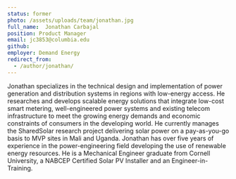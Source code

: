```yaml
---
status: former
photo: /assets/uploads/team/jonathan.jpg
full_name:  Jonathan Carbajal
position: Product Manager
email: jc3853@columbia.edu
github:
employer: Demand Energy
redirect_from:
  - /author/jonathan/
---
```

Jonathan specializes in the technical design and implementation of power generation and distribution systems in regions with low-energy access.  He researches and develops scalable energy solutions that integrate low-cost smart metering, well-engineered power systems and existing telecom infrastructure to meet the growing energy demands and economic constraints of consumers in the developing world.  He currently manages the SharedSolar research project delivering solar power on a pay-as-you-go basis to MVP sites in Mali and Uganda. Jonathan has over five years of experience in the power-engineering field developing the use of renewable energy resources.  He is a Mechanical Engineer graduate from Cornell University, a NABCEP Certified Solar PV Installer and an Engineer-in-Training.
